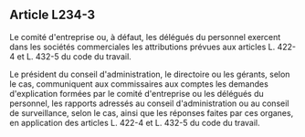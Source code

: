 Article L234-3
----
Le comité d'entreprise ou, à défaut, les délégués du personnel exercent dans les
sociétés commerciales les attributions prévues aux articles L. 422-4 et L. 432-5
du code du travail.

Le président du conseil d'administration, le directoire ou les gérants, selon le
cas, communiquent aux commissaires aux comptes les demandes d'explication
formées par le comité d'entreprise ou les délégués du personnel, les rapports
adressés au conseil d'administration ou au conseil de surveillance, selon le
cas, ainsi que les réponses faites par ces organes, en application des articles
L. 422-4 et L. 432-5 du code du travail.
